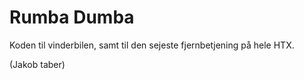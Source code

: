 # Rumba Dumba

Koden til vinderbilen, samt til den sejeste fjernbetjening på hele HTX.

(Jakob taber)
